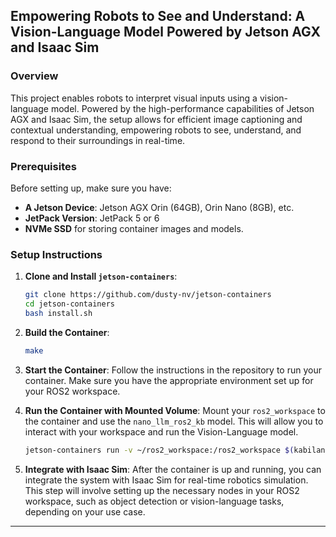 ## Empowering Robots to See and Understand: A Vision-Language Model Powered by Jetson AGX and Isaac Sim

### Overview
This project enables robots to interpret visual inputs using a vision-language model. Powered by the high-performance capabilities of Jetson AGX and Isaac Sim, the setup allows for efficient image captioning and contextual understanding, empowering robots to see, understand, and respond to their surroundings in real-time.

### Prerequisites
Before setting up, make sure you have:
- **A Jetson Device**: Jetson AGX Orin (64GB), Orin Nano (8GB), etc.
- **JetPack Version**: JetPack 5 or 6
- **NVMe SSD** for storing container images and models.

### Setup Instructions
1. **Clone and Install `jetson-containers`**:
   ```bash
   git clone https://github.com/dusty-nv/jetson-containers
   cd jetson-containers
   bash install.sh
   ```

2. **Build the Container**:
   ```bash
   make
   ```

3. **Start the Container**:
   Follow the instructions in the repository to run your container. Make sure you have the appropriate environment set up for your ROS2 workspace.

4. **Run the Container with Mounted Volume**:
   Mount your `ros2_workspace` to the container and use the `nano_llm_ros2_kb` model. This will allow you to interact with your workspace and run the Vision-Language model.
   ```bash
   jetson-containers run -v ~/ros2_workspace:/ros2_workspace $(kabilankb/nano_llm_ros2_kb)
   ```

5. **Integrate with Isaac Sim**:
   After the container is up and running, you can integrate the system with Isaac Sim for real-time robotics simulation. This step will involve setting up the necessary nodes in your ROS2 workspace, such as object detection or vision-language tasks, depending on your use case.

---
